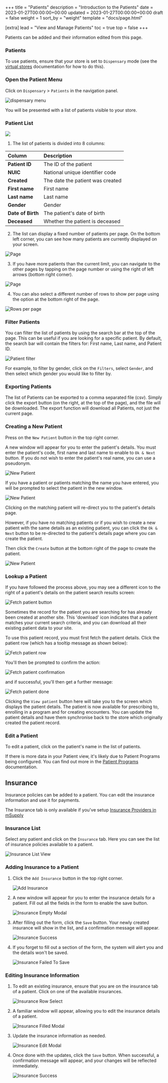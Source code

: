 +++
title = "Patients"
description = "Introduction to the Patients"
date = 2023-01-27T00:00:00+00:00
updated = 2023-01-27T00:00:00+00:00
draft = false
weight = 1
sort_by = "weight"
template = "docs/page.html"

[extra]
lead = "View and Manage Patients"
toc = true
top = false
+++

Patients can be added and their information edited from this page.

### Patients

To use patients, ensure that your store is set to `Dispensary` mode (see the [virtual stores](https://docs.msupply.org.nz/other_stuff:virtual_stores#store_type) documentation for how to do this).

### Open the Patient Menu

Click on `Dispensary` > `Patients` in the navigation panel.

![dispensary menu](images/dispensary_menu.png)

You will be presented with a list of patients visible to your store.

### Patient List

![](images/patient-list-view.png)

1. The list of patients is divided into 8 columns:

| Column            | Description                      |
| :---------------- | :------------------------------- |
| **Patient ID**    | The ID of the patient            |
| **NUIC**          | National unique identifier code  |
| **Created**       | The date the patient was created |
| **First name**    | First name                       |
| **Last name**     | Last name                        |
| **Gender**        | Gender                           |
| **Date of Birth** | The patient's date of birth      |
| **Deceased**      | Whether the patient is deceased  |

2. The list can display a fixed number of patients per page. On the bottom left corner, you can see how many patients are currently displayed on your screen.

![Page](images/list_showing.png)

3. If you have more patients than the current limit, you can navigate to the other pages by tapping on the page number or using the right of left arrows (bottom right corner).

![Page](images/list_pagenumbers.png)

4. You can also select a different number of rows to show per page using the option at the bottom right of the page.

![Rows per page](images/rows-per-page-select.png)

### Filter Patients

You can filter the list of patients by using the search bar at the top of the page. This can be useful if you are looking for a specific patient. By default, the search bar will contain the filters for: First name, Last name, and Patient ID.

![Patient filter](images/patient_filter.png)

For example, to filter by gender, click on the `Filters`, select `Gender`, and then select which gender you would like to filter by.

### Exporting Patients

The list of Patients can be exported to a comma separated file (csv). Simply click the export button (on the right, at the top of the page), and the file will be downloaded. The export function will download all Patients, not just the current page.

### Creating a New Patient

Press on the `New Patient` button in the top right corner.

A new window will appear for you to enter the patient's details. You must enter the patient's code, first name and last name to enable to `Ok & Next` button. If you do not wish to enter the patient's real name, you can use a pseudonym.

![New Patient](images/patient_new.png)

If you have a patient or patients matching the name you have entered, you will be prompted to select the patient in the new window.

![New Patient](images/patient_search.png)

Clicking on the matching patient will re-direct you to the patient's details page.

However, if you have no matching patients or if you wish to create a new patient with the same details as an existing patient, you can click the `Ok & Next` button to be re-directed to the patient's details page where you can create the patient.

Then click the `Create` button at the bottom right of the page to create the patient.

![New Patient](images/patient_creation_detail.png)

### Lookup a Patient

If you have followed the process above, you may see a different icon to the right of a patient's details on the patient search results screen:

![Fetch patient button](images/fetch_patient_button.png)

Sometimes the record for the patient you are searching for has already been created at another site. This 'download' icon indicates that a patient matches your current search criteria, and you can download all their existing patient data to your site.

To use this patient record, you must first fetch the patient details. Click the patient row (which has a tooltip message as shown below):

![Fetch patient row](images/fetch_patient_row.png)

You'll then be prompted to confirm the action:

![Fetch patient confirmation](images/fetch_patient_confirmation.png)

and if successful, you'll then get a further message:

![Fetch patient done](images/fetch_patient_done.png)

Clicking the `View patient` button here will take you to the screen which displays the patient details. The patient is now available for prescribing to, enrolling in a program and for creating encounters. You can update the patient details and have them synchronise back to the store which originally created the patient record.

### Edit a Patient

To edit a patient, click on the patient's name in the list of patients.

If there is more data in your Patient view, it's likely due to Patient Programs being configured. You can find out more in the [Patient Programs](/docs/programs/program-module) documentation.

## Insurance

Insurance policies can be added to a patient. You can edit the insurance information and use it for payments.

<div class="tip">The Insurance tab is only available if you've setup <a href="https://docs.msupply.org.nz/dispensing:patient_insurance#insurance_providers">Insurance Providers in mSupply</a></div>

### Insurance List

Select any patient and click on the `Insurance` tab. Here you can see the list of insurance policies available to a patient.

![Insurance List View](images/insurance_list_view.png)

### Adding Insurance to a Patient

1. Click the `Add Insurance` button in the top right corner.

   ![Add Insurance](images/insurance_add_button.png)

2. A new window will appear for you to enter the insurance details for a patient. Fill out all the fields in the form to enable the save button.

   ![Insurance Empty Modal](images/insurance_empty_modal.png)

3. After filling out the form, click the `Save` button. Your newly created insurance will show in the list, and a confirmation message will appear.

   ![Insurance Success](images/insurance_success.png)

4. If you forget to fill out a section of the form, the system will alert you and the details won't be saved.

   ![Insurance Failed To Save](images/insurance_failed_to_save.png)

### Editing Insurance Information

1. To edit an existing insurance, ensure that you are on the insurance tab of a patient. Click on one of the available insurances.

   ![Insurance Row Select](images/insurance_row_select.png)

2. A familiar window will appear, allowing you to edit the insurance details of a patient.

   ![Insurance Filled Modal](images/insurance_filled_modal.png)

3. Update the insurance information as needed.

   ![Insurance Edit Modal](images/insurance_edit_modal.png)

4. Once done with the updates, click the `Save` button. When successful, a confirmation message will appear, and your changes will be reflected immediately.

   ![Insurance Success](images/insurance_success.png)
